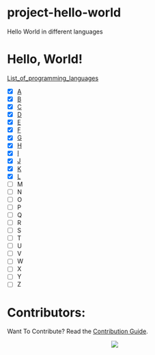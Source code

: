 # project-hello-world
Hello World in different languages

# Hello, World!
[List_of_programming_languages](https://en.wikipedia.org/wiki/List_of_programming_languages)
- [X] [A](https://github.com/Burkifa23/project-hello-world/blob/main/A/A.md)
- [X] [B](https://github.com/Burkifa23/project-hello-world/blob/main/B/B.md)
- [X] [C](https://github.com/Burkifa23/project-hello-world/blob/main/C/C.md)
- [X] [D](https://github.com/Burkifa23/project-hello-world/blob/main/D/D.md)
- [X] [E](https://github.com/Burkifa23/project-hello-world/blob/main/E/E.md)
- [X] [F](https://github.com/Burkifa23/project-hello-world/blob/main/F/F.md)
- [X] [G](https://github.com/Burkifa23/project-hello-world/blob/main/G/G.md)
- [X] [H](https://github.com/Burkifa23/project-hello-world/blob/main/H/H.md)
- [X] [I](https://github.com/Burkifa23/project-hello-world/blob/main/I/I.md)
- [X] [J](https://github.com/Burkifa23/project-hello-world/blob/main/J/J.md)
- [X] [K](https://github.com/Burkifa23/project-hello-world/blob/main/K/K.md)
- [X] [L](https://github.com/Burkifa23/project-hello-world/blob/main/L/L.md)
- [ ] M
- [ ] N
- [ ] O
- [ ] P
- [ ] Q
- [ ] R
- [ ] S
- [ ] T
- [ ] U
- [ ] V
- [ ] W
- [ ] X
- [ ] Y
- [ ] Z

# Contributors:
Want To Contribute? Read the [Contribution Guide](https://github.com/COSSAVVU/project-hello-world/blob/main/Contributing.md).
<p align="center">
  <a href="https://github.com/COSSAVVU/project-hello-world/graphs/contributors">
    <img src="https://contributors-img.web.app/image?repo=COSSAVVU/project-hello-world" />
  </a>
</p>
